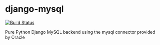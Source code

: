 django-mysql
============
[![Build Status](https://travis-ci.org/comandrei/django-mysql.png)](https://travis-ci.org/comandrei/django-mysql)

Pure Python Django MySQL backend using the mysql connector provided by Oracle

